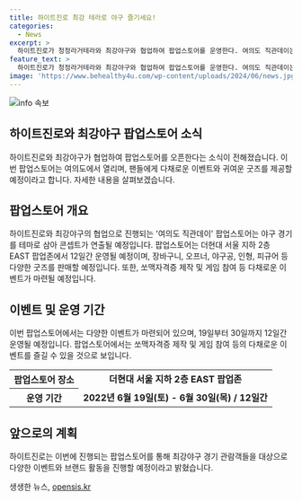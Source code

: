 ```yaml
---
title: 하이트진로 최강 테라로 야구 즐기세요!
categories:
  - News
excerpt: >
  하이트진로가 청정라거테라와 최강야구와 협업하여 팝업스토어를 운영한다. 여의도 직관데이는 야구경기를 관람한 후의 감동을 다시 느낄 수 있는 콘셉트로, 다양한 굿즈와 이벤트를 제공한다. 팝업스토어는 서울 여의도에 위치한 더현대 서울 지하 2층 EAST 팝업존에서 19일부터 30일까지 12일간 운영된다. 이외에도 최강야구 경기 현장에서 다양한 이벤트와 브랜드 활동을 전개할 예정이다. (150자)
feature_text: >
  하이트진로가 청정라거테라와 최강야구와 협업하여 팝업스토어를 운영한다. 여의도 직관데이는 야구경기를 관람한 후의 감동을 다시 느낄 수 있는 콘셉트로, 다양한 굿즈와 이벤트를 제공한다. 팝업스토어는 서울 여의도에 위치한 더현대 서울 지하 2층 EAST 팝업존에서 19일부터 30일까지 12일간 운영된다. 이외에도 최강야구 경기 현장에서 다양한 이벤트와 브랜드 활동을 전개할 예정이다. (150자)
image: 'https://www.behealthy4u.com/wp-content/uploads/2024/06/news.jpg'
---
```


<p><img src="https://www.behealthy4u.com/wp-content/uploads/2024/06/news.jpg" alt="info 속보" /></p>

<h2 data-ke-size="size26">하이트진로와 최강야구 팝업스토어 소식</h2>

<p data-ke-size="size16">하이트진로와 최강야구가 협업하여 팝업스토어를 오픈한다는 소식이 전해졌습니다. 이번 팝업스토어는 여의도에서 열리며, 팬들에게 다채로운 이벤트와 귀여운 굿즈를 제공할 예정이라고 합니다. 자세한 내용을 살펴보겠습니다.</p>

<h2 data-ke-size="size26">팝업스토어 개요</h2>

<p data-ke-size="size16">하이트진로와 최강야구의 협업으로 진행되는 '여의도 직관데이' 팝업스토어는 야구 경기를 테마로 삼아 콘셉트가 연출될 예정입니다. 팝업스토어는 더현대 서울 지하 2층 EAST 팝업존에서 12일간 운영될 예정이며, 장바구니, 오프너, 야구공, 인형, 피규어 등 다양한 굿즈를 판매할 예정입니다. 또한, 쏘맥자격증 제작 및 게임 참여 등 다채로운 이벤트가 마련될 예정입니다.</p>

<h2 data-ke-size="size26">이벤트 및 운영 기간</h2>

<p data-ke-size="size16">이번 팝업스토어에서는 다양한 이벤트가 마련되어 있으며, 19일부터 30일까지 12일간 운영될 예정입니다. 팝업스토어에서는 쏘맥자격증 제작 및 게임 참여 등의 다채로운 이벤트를 즐길 수 있을 것으로 보입니다.</p>

<table>
  <tr>
    <th>팝업스토어 장소</th>
    <td style="text-align: center; height: 17px;"><b>더현대 서울 지하 2층 EAST 팝업존</b></td>
  </tr>
  <tr>
    <th>운영 기간</th>
    <td style="text-align: center; height: 17px;"><b>2022년 6월 19일(토) - 6월 30일(목) / 12일간</b></td>
  </tr>
</table>

<h2 data-ke-size="size26">앞으로의 계획</h2>

<p data-ke-size="size16">하이트진로는 이번에 진행되는 팝업스토어를 통해 최강야구 경기 관람객들을 대상으로 다양한 이벤트와 브랜드 활동을 진행할 예정이라고 밝혔습니다.</p>
생생한 뉴스, <a href="https://opensis.kr" rel="dofollow">opensis.kr</a>


